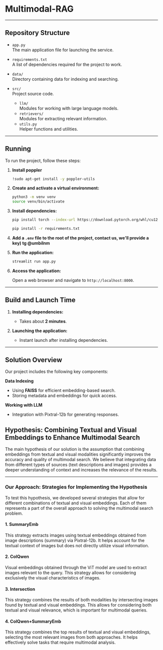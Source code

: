 # Multimodal-RAG

---

## Repository Structure

- `app.py`  
  The main application file for launching the service.

- `requirements.txt`  
  A list of dependencies required for the project to work.

- `data/`  
  Directory containing data for indexing and searching.
  
- `src/`  
  Project source code.
  - `llm/`  
    Modules for working with large language models.
  - `retrievers/`  
    Modules for extracting relevant information.
  - `utils.py`  
    Helper functions and utilities.

---

## Running

To run the project, follow these steps:

1. **Install poppler**
    ```bash
    !sudo apt-get install -y poppler-utils
    ```
    
2. **Create and activate a virtual environment:**
  
    ```bash
    python3 -m venv venv
    source venv/bin/activate
    ```
  
3. **Install dependencies:**

    ```bash
    pip install torch --index-url https://download.pytorch.org/whl/cu124

    pip install -r requirements.txt
    ```
4. **Add a `.env` file to the root of the project, contact us, we'll provide a key) tg @umbilnm**

5. **Run the application:**
    
    ```bash
    streamlit run app.py
    ```
    
6. **Access the application:**
    
    Open a web browser and navigate to `http://localhost:8000`.

---

## Build and Launch Time

1. **Installing dependencies:**  
   - Takes about **2 minutes**.

2. **Launching the application:**  
   - Instant launch after installing dependencies.
---

## Solution Overview

Our project includes the following key components:

**Data Indexing**
- Using **FAISS** for efficient embedding-based search.
- Storing metadata and embeddings for quick access.

**Working with LLM**
- Integration with Pixtral-12b for generating responses.

## Hypothesis: Combining Textual and Visual Embeddings to Enhance Multimodal Search

The main hypothesis of our solution is the assumption that combining embeddings from textual and visual modalities significantly improves the accuracy and quality of multimodal search. We believe that integrating data from different types of sources (text descriptions and images) provides a deeper understanding of context and increases the relevance of the results.

---

### Our Approach: Strategies for Implementing the Hypothesis

To test this hypothesis, we developed several strategies that allow for different combinations of textual and visual embeddings. Each of them represents a part of the overall approach to solving the multimodal search problem.

#### 1. **SummaryEmb**

This strategy extracts images using textual embeddings obtained from image descriptions (summary) via Pixtral-12b. It helps account for the textual context of images but does not directly utilize visual information.

#### 2. **ColQwen**

Visual embeddings obtained through the ViT model are used to extract images relevant to the query. This strategy allows for considering exclusively the visual characteristics of images.

#### 3. **Intersection**

This strategy combines the results of both modalities by intersecting images found by textual and visual embeddings. This allows for considering both textual and visual relevance, which is important for multimodal queries.

#### 4. **ColQwen+SummaryEmb**

This strategy combines the top results of textual and visual embeddings, selecting the most relevant images from both approaches. It helps effectively solve tasks that require multimodal analysis.
